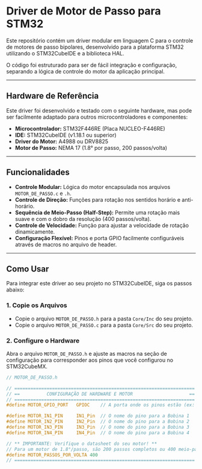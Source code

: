 # Driver de Motor de Passo para STM32

Este repositório contém um driver modular em linguagem C para o controle de motores de passo bipolares, desenvolvido para a plataforma STM32 utilizando o STM32CubeIDE e a biblioteca HAL.

O código foi estruturado para ser de fácil integração e configuração, separando a lógica de controle do motor da aplicação principal.

---

## Hardware de Referência

Este driver foi desenvolvido e testado com o seguinte hardware, mas pode ser facilmente adaptado para outros microcontroladores e componentes:

* **Microcontrolador:** STM32F446RE (Placa NUCLEO-F446RE)
* **IDE:** STM32CubeIDE (v1.18.1 ou superior)
* **Driver do Motor:** A4988 ou DRV8825
* **Motor de Passo:** NEMA 17 (1.8° por passo, 200 passos/volta)

---

## Funcionalidades

* **Controle Modular:** Lógica do motor encapsulada nos arquivos `MOTOR_DE_PASSO.c` e `.h`.
* **Controle de Direção:** Funções para rotação nos sentidos horário e anti-horário.
* **Sequência de Meio-Passo (Half-Step):** Permite uma rotação mais suave e com o dobro da resolução (400 passos/volta).
* **Controle de Velocidade:** Função para ajustar a velocidade de rotação dinamicamente.
* **Configuração Flexível:** Pinos e porta GPIO facilmente configuráveis através de macros no arquivo de header.

---

## Como Usar

Para integrar este driver ao seu projeto no STM32CubeIDE, siga os passos abaixo:

### 1. Copie os Arquivos

* Copie o arquivo `MOTOR_DE_PASSO.h` para a pasta `Core/Inc` do seu projeto.
* Copie o arquivo `MOTOR_DE_PASSO.c` para a pasta `Core/Src` do seu projeto.

### 2. Configure o Hardware

Abra o arquivo `MOTOR_DE_PASSO.h` e ajuste as macros na seção de configuração para corresponder aos pinos que você configurou no STM32CubeMX.

```c
// MOTOR_DE_PASSO.h

// ===================================================================
// ==          CONFIGURAÇÃO DE HARDWARE E MOTOR                     ==
// ===================================================================
#define MOTOR_GPIO_PORT   GPIOC    // A porta onde os pinos estão (ex: GPIOC)

#define MOTOR_IN1_PIN     IN1_Pin  // O nome do pino para a Bobina 1
#define MOTOR_IN2_PIN     IN2_Pin  // O nome do pino para a Bobina 2
#define MOTOR_IN3_PIN     IN3_Pin  // O nome do pino para a Bobina 3
#define MOTOR_IN4_PIN     IN4_Pin  // O nome do pino para a Bobina 4

// ** IMPORTANTE: Verifique o datasheet do seu motor! **
// Para um motor de 1.8°/passo, são 200 passos completos ou 400 meio-passos.
#define MOTOR_PASSOS_POR_VOLTA 400
// ===================================================================
